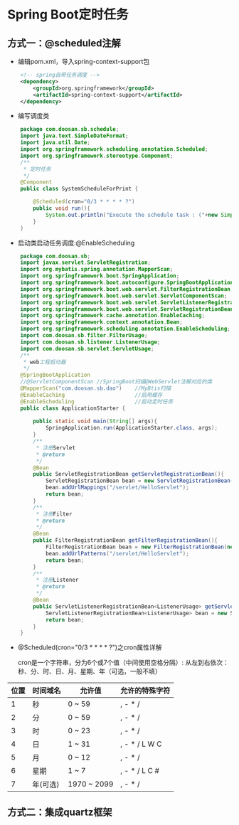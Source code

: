 # Spring Boot定时任务

## 方式一：@scheduled注解

- 编辑pom.xml，导入spring-context-support包

```xml
	<!-- spring自带任务调度 -->
	<dependency>
		<groupId>org.springframework</groupId>
		<artifactId>spring-context-support</artifactId>
	</dependency>
```

- 编写调度类

```java
	package com.doosan.sb.schedule;
	import java.text.SimpleDateFormat;
	import java.util.Date;
	import org.springframework.scheduling.annotation.Scheduled;
	import org.springframework.stereotype.Component;
	/**
	 * 定时任务
	 */
	@Component
	public class SystemScheduleForPrint {

		@Scheduled(cron="0/3 * * * * ?")
		public void run(){
			System.out.println("Execute the schedule task : ("+new SimpleDateFormat("yyyy-MM-dd HH:mm:ss").format(new Date())+")");
		}
	}
```

- 启动类启动任务调度:@EnableScheduling

```java
	package com.doosan.sb;
	import javax.servlet.ServletRegistration;
	import org.mybatis.spring.annotation.MapperScan;
	import org.springframework.boot.SpringApplication;
	import org.springframework.boot.autoconfigure.SpringBootApplication;
	import org.springframework.boot.web.servlet.FilterRegistrationBean;
	import org.springframework.boot.web.servlet.ServletComponentScan;
	import org.springframework.boot.web.servlet.ServletListenerRegistrationBean;
	import org.springframework.boot.web.servlet.ServletRegistrationBean;
	import org.springframework.cache.annotation.EnableCaching;
	import org.springframework.context.annotation.Bean;
	import org.springframework.scheduling.annotation.EnableScheduling;
	import com.doosan.sb.filter.FilterUsage;
	import com.doosan.sb.listener.ListenerUsage;
	import com.doosan.sb.servlet.ServletUsage;
	/**
	 * web工程启动器
	 */
	@SpringBootApplication
	//@ServletComponentScan	//SpringBoot扫描@WebServlet注解对应的类
	@MapperScan("com.doosan.sb.dao")	//MyBtis扫描
	@EnableCaching						//启用缓存
	@EnableScheduling					//启动定时任务
	public class ApplicationStarter {
		
		public static void main(String[] args){
			SpringApplication.run(ApplicationStarter.class, args);
		}
		/**
		 * 注册Servlet	
		 * @return
		 */
		@Bean
		public ServletRegistrationBean getServletRegistrationBean(){
			ServletRegistrationBean bean = new ServletRegistrationBean(new ServletUsage());
			bean.addUrlMappings("/servlet/HelloServlet");
			return bean;
		}
		/**
		 * 注册Filter	
		 * @return
		 */
		@Bean
		public FilterRegistrationBean getFilterRegistrationBean(){
			FilterRegistrationBean bean = new FilterRegistrationBean(new FilterUsage());
			bean.addUrlPatterns("/servlet/HelloServlet");
			return bean;
		}
		/**
		 * 注册Listener	
		 * @return
		 */
		@Bean
		public ServletListenerRegistrationBean<ListenerUsage> getServletListenerRegistrationBean(){
			ServletListenerRegistrationBean<ListenerUsage> bean = new ServletListenerRegistrationBean<ListenerUsage>(new ListenerUsage());
			return bean;
		}
	}
```

- @Scheduled(cron="0/3 * * * * ?")之cron属性详解

	cron是一个字符串，分为6个或7个值（中间使用空格分隔）: 从左到右依次：秒、分、时、日、月、星期、年（可选，一般不填）
	
| 位置 | 时间域名 | 允许值 | 允许的特殊字符 |
| --- | --- | --- | --- |
| 1 | 秒 | 0 ~ 59 | , - * / |
| 2 | 分 | 0 ~ 59 | , - * / |
| 3 | 时 | 0 ~ 23 | , - * / |
| 4 | 日 | 1 ~ 31 | , - * / L W C |
| 5 | 月 | 0 ~ 12 | , - * / |
| 6 | 星期 | 1 ~ 7 | , - * /  L C #|
| 7 | 年(可选) | 1970 ~ 2099 | , - * / |

## 方式二：集成quartz框架